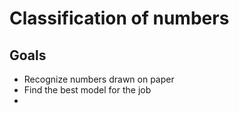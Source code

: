 # Classification of numbers

## Goals

- Recognize numbers drawn on paper 
- Find the best model for the job
- 

